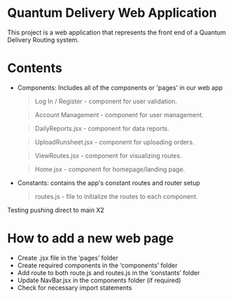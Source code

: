 # Quantum Delivery Web Application

This project is a web application that represents the front end of a Quantum Delivery Routing system.

# Contents
- Components: Includes all of the components or 'pages' in our web app

    > Log In / Register - component for user validation.

    > Account Management - component for user management.

    > DailyReports.jsx - component for data reports.

    > UploadRunsheet.jsx - component for uploading orders.

    > ViewRoutes.jsx - component for visualizing routes.

    > Home.jsx - component for homepage/landing page.

- Constants: contains the app's constant routes and router setup

    > routes.js - file to initialize the routes to each component.

    
Testing pushing direct to main X2

# How to add a new web page
- Create .jsx file in the ‘pages’ folder
- Create required components in the ‘components’ folder
- Add route to both route.js and routes.js in the ‘constants’ folder
- Update NavBar.jsx in the components folder (if required)
- Check for necessary import statements
